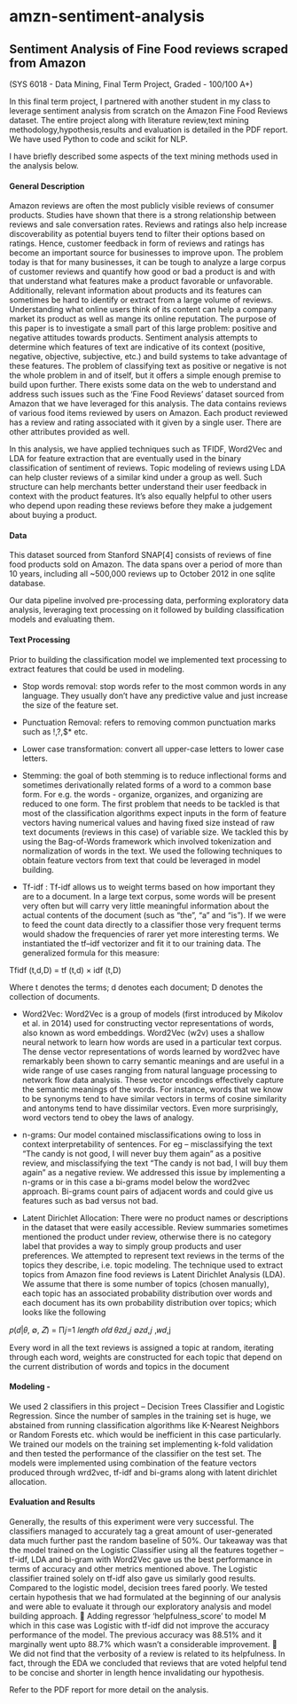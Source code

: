 # amzn-sentiment-analysis

## Sentiment Analysis of Fine Food reviews scraped from Amazon
(SYS 6018 - Data Mining, Final Term Project, Graded - 100/100 A+)

In this final term project, I partnered with another student in my class to leverage sentiment analysis from scratch on the Amazon
Fine Food Reviews dataset. The entire project along with literature review,text mining methodology,hypothesis,results and evaluation is detailed 
in the PDF report. We have used Python to code and scikit for NLP.

I have briefly described some aspects of the text mining methods used in the analysis below.

#### General Description
Amazon reviews are often the most publicly visible reviews of consumer products. Studies have shown that there is a strong relationship between reviews and sale
conversation rates. Reviews and ratings also help increase discoverability as potential buyers tend to filter
their options based on ratings. Hence, customer feedback in form of reviews and ratings has become an
important source for businesses to improve upon.
The problem today is that for many businesses, it can be tough to analyze a large corpus of customer reviews
and quantify how good or bad a product is and with that understand what features make a product favorable
or unfavorable. Additionally, relevant information about products and its features can sometimes be hard to
identify or extract from a large volume of reviews. 
Understanding what online users think of its content can help a company market its product as well as mange
its online reputation. The purpose of this paper is to investigate a small part of this large problem: positive
and negative attitudes towards products. Sentiment analysis attempts to determine which features of text
are indicative of its context (positive, negative, objective, subjective, etc.) and build systems to take
advantage of these features. The problem of classifying text as positive or negative is not the whole problem
in and of itself, but it offers a simple enough premise to build upon further.
There exists some data on the web to understand and address such issues such as the ‘Fine Food Reviews’
dataset sourced from Amazon that we have leveraged for this analysis. The data contains reviews of various
food items reviewed by users on Amazon. Each product reviewed has a review and rating associated with it
given by a single user. There are other attributes provided as well.

In this analysis, we have applied techniques such as TFIDF, Word2Vec and LDA for feature extraction that are
eventually used in the binary classification of sentiment of reviews. Topic modeling of reviews using LDA can
help cluster reviews of a similar kind under a group as well. Such structure can help merchants better
understand their user feedback in context with the product features. It’s also equally helpful to other users
who depend upon reading these reviews before they make a judgement about buying a product.

#### Data
This dataset sourced from Stanford SNAP[4] consists of reviews of fine food products sold on Amazon.
The data spans over a period of more than 10 years, including all ~500,000 reviews up to October 2012 in
one sqlite database. 

Our data pipeline involved pre-processing data, performing exploratory data analysis, leveraging text
processing on it followed by building classification models and evaluating them.

#### Text Processing
Prior to building the classification model we implemented text processing to extract features that could
be used in modeling.
* Stop words removal: stop words refer to the most common words in any language. They usually
don’t have any predictive value and just increase the size of the feature set.
* Punctuation Removal: refers to removing common punctuation marks such as !,?,$* etc.
* Lower case transformation: convert all upper-case letters to lower case letters.
* Stemming: the goal of both stemming is to reduce inflectional forms and sometimes derivationally
related forms of a word to a common base form. For e.g. the words - organize, organizes,
and organizing are reduced to one form.
The first problem that needs to be tackled is that most of the classification algorithms expect inputs in the
form of feature vectors having numerical values and having fixed size instead of raw text documents (reviews
in this case) of variable size. We tackled this by using the Bag-of-Words framework which involved
tokenization and normalization of words in the text. We used the following techniques to obtain feature
vectors from text that could be leveraged in model building.

* Tf-idf : Tf-idf allows us to weight terms based on how important they are to a document.
In a large text corpus, some words will be present very often but will carry very little meaningful
information about the actual contents of the document (such as “the”, “a” and “is”). If we were to feed
the count data directly to a classifier those very frequent terms would shadow the frequencies of rarer
yet more interesting terms. We instantiated the tf–idf vectorizer and fit it to our training data. The
generalized formula for this measure:

Tfidf (t,d,D) = tf (t,d) × idf (t,D)

Where t denotes the terms; d denotes each document; D denotes the collection of documents.

* Word2Vec: Word2Vec is a group of models (first introduced by Mikolov et al. in 2014) used for
constructing vector representations of words, also known as word embeddings. Word2Vec (w2v) uses a
shallow neural network to learn how words are used in a particular text corpus. The dense vector
representations of words learned by word2vec have remarkably been shown to carry semantic meanings
and are useful in a wide range of use cases ranging from natural language processing to network flow
data analysis. These vector encodings effectively capture the semantic meanings of the words. For
instance, words that we know to be synonyms tend to have similar vectors in terms of cosine similarity
and antonyms tend to have dissimilar vectors. Even more surprisingly, word vectors tend to obey the
laws of analogy. 

* n-grams: Our model contained misclassifications owing to loss in context interpretability of sentences.
For eg – misclassifying the text “The candy is not good, I will never buy them again” as a positive review,
and misclassifying the text “The candy is not bad, I will buy them again” as a negative review. We
addressed this issue by implementing a n-grams or in this case a bi-grams model below the word2vec
approach. Bi-grams count pairs of adjacent words and could give us features such as bad versus not bad.

* Latent Dirichlet Allocation: There were no product names or descriptions in the dataset that were easily
accessible. Review summaries sometimes mentioned the product under review, otherwise there is no
category label that provides a way to simply group products and user preferences. We attempted to
represent text reviews in the terms of the topics they describe, i.e. topic modeling. The technique used
to extract topics from Amazon fine food reviews is Latent Dirichlet Analysis (LDA). We assume that there
is some number of topics (chosen manually), each topic has an associated probability distribution over
words and each document has its own probability distribution over topics; which looks like the following

𝑝(𝑑|𝜃, ∅, 𝑍) = Π𝑗=1 𝑙𝑒𝑛𝑔𝑡ℎ 𝑜𝑓𝑑 𝜃𝑧𝑑,𝑗 ∅𝑧𝑑,𝑗 ,𝑤𝑑,j

Every word in all the text reviews is assigned a topic at random, iterating through each word, weights are
constructed for each topic that depend on the current distribution of words and topics in the document

#### Modeling -
We used 2 classifiers in this project – Decision Trees Classifier and Logistic Regression. Since the
number of samples in the training set is huge, we abstained from running classification algorithms like
K-Nearest Neighbors or Random Forests etc. which would be inefficient in this case particularly. We
trained our models on the training set implementing k-fold validation and then tested the
performance of the classifier on the test set. The models were implemented using combination of the
feature vectors produced through wrd2vec, tf-idf and bi-grams along with latent dirichlet allocation.

#### Evaluation and Results
Generally, the results of this experiment were very successful. The classifiers managed to accurately tag a
great amount of user-generated data much further past the random baseline of 50%. Our takeaway was that
the model trained on the Logistic Classifier using all the features together – tf-idf, LDA and bi-gram with
Word2Vec gave us the best performance in terms of accuracy and other metrics mentioned above. The
Logistic classifier trained solely on tf-idf also gave us similarly good results. Compared to the logistic model,
decision trees fared poorly.
We tested certain hypothesis that we had formulated at the beginning of our analysis and were able to evaluate it
through our exploratory analysis and model building approach.
 Adding regressor ‘helpfulness_score’ to model M which in this case was Logistic with tf-idf did not improve the
accuracy performance of the model. The previous accuracy was 88.51% and it marginally went upto 88.7%
which wasn’t a considerable improvement.
 We did not find that the verbosity of a review is related to its helpfulness. In fact, through the EDA we
concluded that reviews that are voted helpful tend to be concise and shorter in length hence invalidating our
hypothesis.

Refer to the PDF report for more detail on the analysis.

